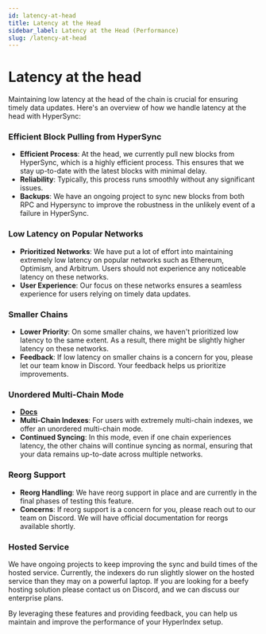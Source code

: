 ```yaml
---
id: latency-at-head
title: Latency at the Head
sidebar_label: Latency at the Head (Performance)
slug: /latency-at-head
---
```


# Latency at the head

Maintaining low latency at the head of the chain is crucial for ensuring timely data updates. Here's an overview of how we handle latency at the head with HyperSync:

### Efficient Block Pulling from HyperSync

- **Efficient Process**: At the head, we currently pull new blocks from HyperSync, which is a highly efficient process. This ensures that we stay up-to-date with the latest blocks with minimal delay.
- **Reliability**: Typically, this process runs smoothly without any significant issues.
- **Backups**: We have an ongoing project to sync new blocks from both RPC and Hypersync to improve the robustness in the unlikely event of a failure in HyperSync.

### Low Latency on Popular Networks

- **Prioritized Networks**: We have put a lot of effort into maintaining extremely low latency on popular networks such as Ethereum, Optimism, and Arbitrum. Users should not experience any noticeable latency on these networks.
- **User Experience**: Our focus on these networks ensures a seamless experience for users relying on timely data updates.

### Smaller Chains

- **Lower Priority**: On some smaller chains, we haven't prioritized low latency to the same extent. As a result, there might be slightly higher latency on these networks.
- **Feedback**: If low latency on smaller chains is a concern for you, please let our team know in Discord. Your feedback helps us prioritize improvements.

### Unordered Multi-Chain Mode

- [**Docs**](./multichain-indexing#unordered-multichain-mode)
- **Multi-Chain Indexes**: For users with extremely multi-chain indexes, we offer an unordered multi-chain mode.
- **Continued Syncing**: In this mode, even if one chain experiences latency, the other chains will continue syncing as normal, ensuring that your data remains up-to-date across multiple networks.

### Reorg Support

- **Reorg Handling**: We have reorg support in place and are currently in the final phases of testing this feature.
- **Concerns**: If reorg support is a concern for you, please reach out to our team on Discord. We will have official documentation for reorgs available shortly.

### Hosted Service

We have ongoing projects to keep improving the sync and build times of the hosted service. Currently, the indexers do run slightly slower on the hosted service than they may on a powerful laptop. If you are looking for a beefy hosting solution please contact us on Discord, and we can discuss our enterprise plans.

By leveraging these features and providing feedback, you can help us maintain and improve the performance of your HyperIndex setup.
